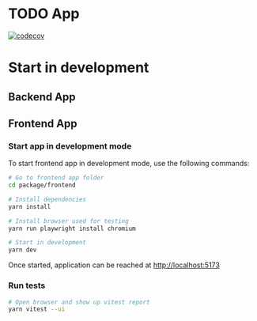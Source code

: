 # TODO App

[![codecov](https://codecov.io/github/Inogeo/todo/branch/main/graph/badge.svg?token=80LNS629RT)](https://codecov.io/github/Inogeo/todo)

# Start in development

## Backend App


## Frontend App

### Start app in development mode

To start frontend app in development mode, use the following commands:

```sh
# Go to frontend app folder
cd package/frontend

# Install dependencies
yarn install

# Install browser used for testing
yarn run playwright install chromium

# Start in development
yarn dev
```

Once started, application can be reached at [http://localhost:5173](http://localhost:5173)

### Run tests

```sh
# Open browser and show up vitest report
yarn vitest --ui
```